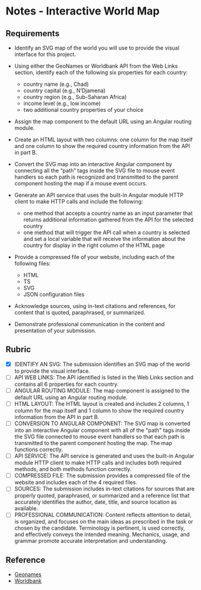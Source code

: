 # Notes - Interactive World Map

## Requirements

- Identify an SVG map of the world you will use to provide the visual 
  interface for this project.

- Using either the GeoNames or Worldbank API from the Web Links section,
  identify each of the following six properties for each country:
  - country name (e.g., Chad)
  - country capital (e.g., N’Djamena)
  - country region (e.g., Sub-Saharan Africa)
  - income level (e.g., low income)
  - two additional country properties of your choice

- Assign the map component to the default URL using an Angular routing module.

- Create an HTML layout with two columns: one column for the map itself and one
  column to show the required country information from the API in part B.

- Convert the SVG map into an interactive Angular component by connecting all
  the “path” tags inside the SVG file to mouse event handlers so each path is
  recognized and transmitted to the parent component hosting the map if a mouse
  event occurs.

- Generate an API service that uses the built-in Angular module HTTP client to
  make HTTP calls and include the following:
  - one method that accepts a country name as an input parameter that returns additional information gathered from the API for the selected country
  - one method that will trigger the API call when a country is selected and set a local variable that will receive the information about the country for display in the right column of the HTML page

- Provide a compressed file of your website, including each of the following files:
  - HTML
  - TS
  - SVG
  - JSON configuration files

- Acknowledge sources, using in-text citations and references, for content that
  is quoted, paraphrased, or summarized.

- Demonstrate professional communication in the content and presentation of
  your submission.

## Rubric

- [x] IDENTIFY AN SVG: The submission identifies an SVG map of the world to
      provide the visual interface.
- [ ] API WEB LINKS: The API identified is listed in the Web Links section and
      contains all 6 properties for each country.
- [ ] ANGULAR ROUTING MODULE: The map component is assigned to the default URL
      using an Angular routing module.
- [ ] HTML LAYOUT: The HTML layout is created and includes 2 columns, 1 column
      for the map itself and 1 column to show the required country information
      from the API in part B.
- [ ] CONVERSION TO ANGULAR COMPONENT: The SVG map is converted into an
      interactive Angular component with all of the "path" tags inside the SVG
      file connected to mouse event handlers so that each path is transmitted
      to the parent component hosting the map. The map functions correctly.
- [ ] API SERVICE: The API service is generated and uses the built-in Angular
      module HTTP client to make HTTP calls and includes both required methods,
      and both methods function correctly.
- [ ] COMPRESSED FILE: The submission provides a compressed file of the website
      and includes each of the 4 required files.
- [ ] SOURCES: The submission includes in-text citations for sources that are
      properly quoted, paraphrased, or summarized and a reference list that
      accurately identifies the author, date, title, and source location as
      available.
- [ ] PROFESSIONAL COMMUNICATION: Content reflects attention to detail, is
      organized, and focuses on the main ideas as prescribed in the task or
      chosen by the candidate. Terminology is pertinent, is used correctly,
      and effectively conveys the intended meaning. Mechanics, usage, and
      grammar promote accurate interpretation and understanding.

## Reference 

- [Geonames](https://www.geonames.org/export/web-services.html)
- [Worldbank](https://datahelpdesk.worldbank.org/knowledgebase/articles/898581-api-basic-call-structures)
